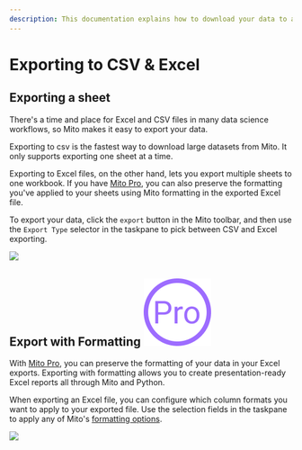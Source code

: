 ```yaml
---
description: This documentation explains how to download your data to a CSV or Excel file.
---
```


# Exporting to CSV & Excel

## Exporting a sheet

There's a time and place for Excel and CSV files in many data science workflows, so Mito makes it easy to export your data.

Exporting to csv is the fastest way to download large datasets from Mito. It only supports exporting one sheet at a time.&#x20;

Exporting to Excel files, on the other hand, lets you export multiple sheets to one workbook. If you have [Mito Pro](https://www.trymito.io/plans), you can also preserve the formatting you've applied to your sheets using Mito formatting in the exported Excel file.

To export your data, click the `export` button in the Mito toolbar, and then use the `Export Type` selector in the taskpane to pick between CSV and Excel exporting.

![](<../.gitbook/assets/Screen Shot 2022-01-30 at 7.05.28 PM.png>)

## Export with Formatting <img src="../.gitbook/assets/Pro Logo(1) (1) (1) (1).png" alt="" data-size="line">

With [Mito Pro](https://www.trymito.io/plans), you can preserve the formatting of your data in your Excel exports. Exporting with formatting allows you to create presentation-ready Excel reports all through Mito and Python.

When exporting an Excel file, you can configure which column formats you want to apply to your exported file. Use the selection fields in the taskpane to apply any of Mito's [formatting options](formatting.md).&#x20;

![](<../.gitbook/assets/Screen Shot 2022-01-30 at 6.24.45 PM.png>)
